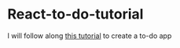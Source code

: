 # React-to-do-tutorial
I will follow along [this tutorial](https://ibaslogic.com/react-tutorial-for-beginners/) to create a to-do app
